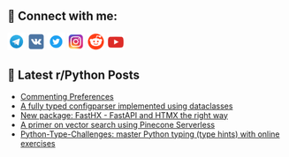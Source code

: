 ## 🔎 Connect with me:
[<img src="https://github.com/bullbesh/bullbesh/blob/main/images/Telegram.png" width="32" height="32" />](https://t.me/bullbesh)
[<img src="https://github.com/bullbesh/bullbesh/blob/main/images/VK.png" width="32" height="32" />](https://vk.com/bullbesh)
[<img src="https://github.com/bullbesh/bullbesh/blob/main/images/Twitter.png" width="32" height="32" />](https://twitter.com/bullbesh1)
[<img src="https://github.com/bullbesh/bullbesh/blob/main/images/Instagram.png" width="32" height="32" />](https://www.instagram.com/bullbesh)
[<img src="https://github.com/bullbesh/bullbesh/blob/main/images/Reddit.png" width="32" height="32" />](https://www.reddit.com/user/bullbesh)
[<img src="https://github.com/bullbesh/bullbesh/blob/main/images/YouTube.png" width="32" height="32" />](https://www.youtube.com/channel/UCtfjRs6uzgq5mfm8S06WTcg)

## 📕 Latest r/Python Posts
<!-- BLOG-POST-LIST:START -->
- [Commenting Preferences](https://www.reddit.com/r/Python/comments/19ejd2s/commenting_preferences/)
- [A fully typed configparser implemented using dataclasses](https://www.reddit.com/r/Python/comments/19efyab/a_fully_typed_configparser_implemented_using/)
- [New package: FastHX - FastAPI and HTMX the right way](https://www.reddit.com/r/Python/comments/19eeeh4/new_package_fasthx_fastapi_and_htmx_the_right_way/)
- [A primer on vector search using Pinecone Serverless](https://www.reddit.com/r/Python/comments/19edx1c/a_primer_on_vector_search_using_pinecone/)
- [Python-Type-Challenges: master Python typing &lpar;type hints&rpar; with online exercises](https://www.reddit.com/r/Python/comments/19ecfpm/pythontypechallenges_master_python_typing_type/)
<!-- BLOG-POST-LIST:END -->
